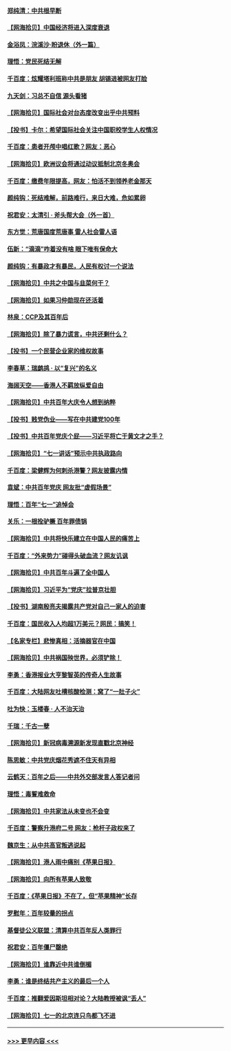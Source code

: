 #### [郑纯清：中共根早断](../pages/nsc993/n13084579.md?t=07131251) 
#### [【网海拾贝】中国经济将进入深度衰退](../pages/nsc993/n13082552.md?t=07131251) 
#### [金浴凤：浣溪沙·盼退休（外一篇）](../pages/nsc993/n13081560.md?t=07131251) 
#### [理悟：党民死结无解](../pages/nsc993/n13081552.md?t=07131251) 
#### [千百度：炫耀塔利班称中共是朋友  胡锡进被网友打脸](../pages/nsc993/n13081538.md?t=07131251) 
#### [九天剑：习总不自信 源头看猪](../pages/nsc993/n13081197.md?t=07131251) 
#### [【网海拾贝】国际社会对台态度改变出乎中共预料](../pages/nsc993/n13080968.md?t=07131251) 
#### [【投书】卡尔：希望国际社会关注中国职校学生人权情况](../pages/nsc993/n13080410.md?t=07131251) 
#### [千百度：患者开颅中唱红歌？网友：恶心](../pages/nsc993/n13080377.md?t=07131251) 
#### [【网海拾贝】欧洲议会将通过动议抵制北京冬奥会](../pages/nsc993/n13078156.md?t=07131251) 
#### [千百度：缴费年限提高，网友：怕活不到领养老金那天](../pages/nsc993/n13078088.md?t=07131251) 
#### [颜纯钩：死结难解，前路难行，来日大难，危如累卵](../pages/nsc993/n13077179.md?t=07131251) 
#### [祝君安：太清引 · 斧头帮大会（外一首）](../pages/nsc993/n13077162.md?t=07131251) 
#### [东方觉：荒唐国度荒唐事 雷人社会雷人语](../pages/nsc993/n13075917.md?t=07131251) 
#### [伍新：“滴滴”咋着没有啥 眼下唯有保命大](../pages/nsc993/n13075894.md?t=07131251) 
#### [颜纯钩：有暴政才有暴民，人民有权讨一个说法](../pages/nsc993/n13075734.md?t=07131251) 
#### [【网海拾贝】中共之中国与韭菜何干？](../pages/nsc993/n13075428.md?t=07131251) 
#### [【网海拾贝】如果习仲勋现在还活着](../pages/nsc993/n13073410.md?t=07131251) 
#### [林泉：CCP及其百年后](../pages/nsc993/n13073226.md?t=07131251) 
#### [【网海拾贝】除了暴力谎言，中共还剩什么？](../pages/nsc993/n13071082.md?t=07131251) 
#### [【投书】一个民营企业家的维权故事](../pages/nsc993/n13070932.md?t=07131251) 
#### [李春草：瑞鹧鸪 · 以“复兴”的名义](../pages/nsc993/n13069984.md?t=07131251) 
#### [海阔天空——香港人不羁放纵爱自由](../pages/nsc993/n13069407.md?t=07131251) 
#### [【网海拾贝】中共百年大庆令人想到纳粹](../pages/nsc993/n13068483.md?t=07131251) 
#### [【投书】贱党伪业——写在中共建党100年](../pages/nsc993/n13067843.md?t=07131251) 
#### [【投书】中共百年党庆个屁——习近平将亡于黄文才之手？](../pages/nsc993/n13067425.md?t=07131251) 
#### [【网海拾贝】“七一讲话”预示中共执政路向](../pages/nsc993/n13066434.md?t=07131251) 
#### [千百度：梁健辉为何刺杀港警？网友披露内情](../pages/nsc993/n13066979.md?t=07131251) 
#### [袁斌：中共百年党庆 网友批“虚假场景”](../pages/nsc993/n13066385.md?t=07131251) 
#### [理悟：百年“七一”追悼会](../pages/nsc993/n13066106.md?t=07131251) 
#### [关乐：一根拴驴橛 百年罪债锅](../pages/nsc993/n13066089.md?t=07131251) 
#### [【网海拾贝】中共将快乐建立在中国人民的痛苦上](../pages/nsc993/n13064939.md?t=07131251) 
#### [千百度：“外来势力”碰得头破血流？网友讥讽](../pages/nsc993/n13064878.md?t=07131251) 
#### [【网海拾贝】中共百年斗遍了全中国人](../pages/nsc993/n13060020.md?t=07131251) 
#### [【网海拾贝】习近平为“党庆”拉普京壮胆](../pages/nsc993/n13057781.md?t=07131251) 
#### [【投书】湖南殷亮夫揭露共产党对自己一家人的迫害](../pages/nsc993/n13057744.md?t=07131251) 
#### [千百度：国民收入人均超1万美元？网民：搞笑！](../pages/nsc993/n13057692.md?t=07131251) 
#### [【名家专栏】悲惨真相：活摘器官在中国](../pages/nsc993/n13056611.md?t=07131251) 
#### [【网海拾贝】中共祸国殃世界，必须铲除！](../pages/nsc993/n13056011.md?t=07131251) 
#### [李勇：香港报业大亨黎智英的传奇人生故事](../pages/nsc993/n13055258.md?t=07131251) 
#### [千百度：大陆网友吐槽核酸检测：窝了“一肚子火”](../pages/nsc993/n13055194.md?t=07131251) 
#### [吐为快：玉楼春 · 人不治天治](../pages/nsc993/n13054028.md?t=07131251) 
#### [千瑞：千古一孽](../pages/nsc993/n13054016.md?t=07131251) 
#### [【网海拾贝】新冠病毒溯源新发现直戳北京神经](../pages/nsc993/n13052425.md?t=07131251) 
#### [陈思敏：中共党庆烟花秀遮不住天有异相](../pages/nsc993/n13052020.md?t=07131251) 
#### [云鹤天：百年之后——中共外交部发言人答记者问](../pages/nsc993/n13051604.md?t=07131251) 
#### [理悟：毒誓难救命](../pages/nsc993/n13051601.md?t=07131251) 
#### [【网海拾贝】中共家法从未变也不会变](../pages/nsc993/n13050366.md?t=07131251) 
#### [千百度：警察升港府二号 网友：枪杆子政权来了](../pages/nsc993/n13050261.md?t=07131251) 
#### [魏京生：从中共高官叛逃说起](../pages/nsc993/n13048997.md?t=07131251) 
#### [【网海拾贝】港人雨中痛别《苹果日报》](../pages/nsc993/n13048941.md?t=07131251) 
#### [【网海拾贝】向所有苹果人致敬](../pages/nsc993/n13046795.md?t=07131251) 
#### [千百度：《苹果日报》不在了，但“苹果精神”长存](../pages/nsc993/n13046703.md?t=07131251) 
#### [罗慰年：百年较量的拐点](../pages/nsc993/n13046542.md?t=07131251) 
#### [基督徒公义联盟：清算中共百年反人类罪行](../pages/nsc993/n13046499.md?t=07131251) 
#### [祝君安：百年僵尸罄绝](../pages/nsc993/n13045595.md?t=07131251) 
#### [【网海拾贝】谁靠近中共谁倒楣](../pages/nsc993/n13044667.md?t=07131251) 
#### [李勇：谁是终结共产主义的最后一个人](../pages/nsc993/n13044397.md?t=07131251) 
#### [千百度：推翻爱因斯坦相对论？大陆教授被讽“丢人”](../pages/nsc993/n13043908.md?t=07131251) 
#### [【网海拾贝】七一的北京连只鸟都飞不进](../pages/nsc993/n13041377.md?t=07131251) 

----
#### [ >>> 更早内容 <<< ](../indexes/nsc993-earlier.md)

